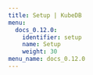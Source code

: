 ```yaml
---
title: Setup | KubeDB
menu:
  docs_0.12.0:
    identifier: setup
    name: Setup
    weight: 30
menu_name: docs_0.12.0
---
```


